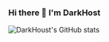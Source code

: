 
### Hi there 👋 I'm DarkHost
![DarkHoust's GitHub stats](https://github-readme-stats.vercel.app/api?username=DarkHoust&theme=nord)
 
